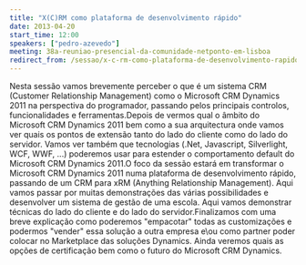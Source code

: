 ```yaml
---
title: "X(C)RM como plataforma de desenvolvimento rápido"
date: 2013-04-20
start_time: 12:00
speakers: ["pedro-azevedo"]
meeting: 38a-reuniao-presencial-da-comunidade-netponto-em-lisboa
redirect_from: /sessao/x-c-rm-como-plataforma-de-desenvolvimento-rapido/
---
```


Nesta sessão vamos brevemente perceber o que é um sistema CRM (Customer Relationship Management) como o Microsoft CRM Dynamics 2011 na perspectiva do programador, passando pelos principais controlos, funcionalidades e ferramentas.Depois de vermos qual o âmbito do Microsoft CRM Dynamics 2011 bem como a sua arquitectura onde vamos ver quais os pontos de extensão tanto do lado do cliente como do lado do servidor. Vamos ver também que tecnologias (.Net, Javascript, Silverlight, WCF, WWF, ...) poderemos usar para estender o comportamento default do Microsoft CRM Dynamics 2011.O foco da sessão estará em transformar o Microsoft CRM Dynamics 2011 numa plataforma de desenvolvimento rápido, passando de um CRM para xRM (Anything Relationship Management). Aqui vamos passar por muitas demonstrações das várias possibilidades e desenvolver um sistema de gestão de uma escola. Aqui vamos demonstrar técnicas do lado do cliente e do lado do servidor.Finalizamos com uma breve explicação como poderemos "empacotar" todas as customizações e podermos "vender" essa solução a outra empresa e\ou como partner poder colocar no Marketplace das soluções Dynamics. Ainda veremos quais as opções de certificação bem como o futuro do Microsoft CRM Dynamics.

